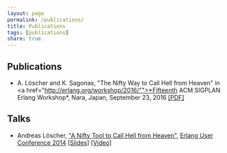 ```yaml
---
layout: page
permalink: /publications/
title: Publications
tags: [publications]
share: true
---
```


## Publications

+ A. Löscher and K. Sagonas, "The Nifty Way to Call Hell from Heaven" in <a href="http://erlang.org/workshop/2016/"">*Fifteenth ACM SIGPLAN Erlang Workshop*</a>, Nara, Japan, September 23, 2016 <a href="{{ site.url}}/erlang16-preprint.pdf">[PDF]</a>

## Talks

+ Andreas Löscher, <a href="http://www.erlang-factory.com/euc2014/andreas-loscher">"A Nifty Tool to Call Hell from Heaven"</a>, <a href="http://www.erlang-factory.com/conference/show/conference-23/home">Erlang User Conference 2014</a> <a href="http://www.erlang-factory.com/static/upload/media/140291362553587theniftywaytocallhellfromheaven.pdf">[Slides]</a> <a href="https://vimeo.com/103697702">[Video]</a>
